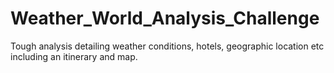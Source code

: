 # Weather_World_Analysis_Challenge

Tough analysis detailing weather conditions, hotels, geographic location etc including an itinerary and map.
